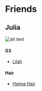 # Friends

## Julia
![alt text](https://github.com/DonRP/BBS-3D/blob/master/Characters/Family/Julia.png "Julia")
#### G3
- [Lilah](https://www.daz3d.com/lilah-for-genesis-3-female)
#### Hair
- [Hanna Hair](https://www.daz3d.com/hanna-hair-for-genesis-3-female-s-genesis-2-female-s-and-victoria-4)
